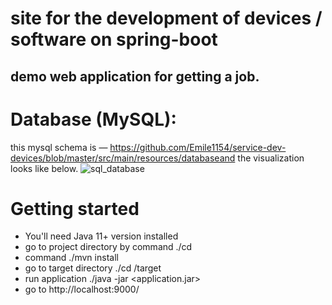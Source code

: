 # site for the development of devices / software on spring-boot

## demo web application for getting a job. 

# Database (MySQL):
this mysql schema is — https://github.com/Emile1154/service-dev-devices/blob/master/src/main/resources/databaseand the visualization looks like below.
![sql_database](https://user-images.githubusercontent.com/42141666/167615767-41e4b5d1-baaa-4ad3-a373-873f259a43a3.png)

# Getting started
* You'll need Java 11+ version installed
* go to project directory by command ./cd <project-space>
* command ./mvn install
* go to target directory ./cd <project-space>/target
* run application ./java -jar <application.jar>
* go to http://localhost:9000/
